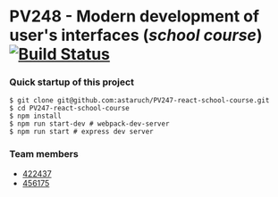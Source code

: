 # PV248 - Modern development of user's interfaces (_school course_) [![Build Status](https://travis-ci.com/astaruch/PV247-react-school-course.svg?branch=master)](https://travis-ci.com/astaruch/PV247-react-school-course)


### Quick startup of this project
```
$ git clone git@github.com:astaruch/PV247-react-school-course.git
$ cd PV247-react-school-course
$ npm install
$ npm run start-dev # webpack-dev-server
$ npm run start # express dev server
```

### Team members
- [422437](https://github.com/astaruch) 
- [456175](https://github.com/njuro)
